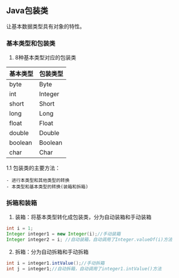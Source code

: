 ## Java包装类
让基本数据类型具有对象的特性。
### 基本类型和包装类 

1. 8种基本类型对应的包装类

| 基本类型 | 包装类型 |
| ------ | ------ |
| byte | Byte |
| int | Integer |
| short | Short |
| long | Long |
| float | Float |
| double | Double |
| boolean | Boolean |
| char | Char |

1.1 包装类的主要方法：

    - 进行本类型和其他类型的转换
    - 本类型和基本类型的转换(装箱和拆箱)




### 拆箱和装箱
1. 装箱：将基本类型转化成包装类，分为自动装箱和手动装箱
```java
int i = 1;
Integer integer1 = new Integer(i);//手动装箱
Integer integer2 = i; //自动装箱，自动调用了Integer.valueOf(i)方法
```
2. 拆箱：分为自动拆箱和手动拆箱
```java
int i = integer1.intValue();//手动拆箱
int j = integer1;//自动拆箱，自动调用了integer1.intValue()方法
```
